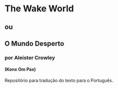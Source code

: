 # The Wake World
## ou
## O Mundo Desperto
### por Aleister Crowley
#### (Konx Om Pax)

Repositório para tradução do texto para o Português.
